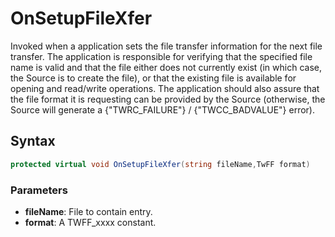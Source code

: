 # OnSetupFileXfer
Invoked when a application sets the file transfer information for the next file transfer. The application is responsible for verifying that the specified file name is valid and that the file either does not currently exist (in which case, the Source is to create the file), or that the existing file is available for opening and read/write operations. The application should also assure that the file format it is requesting can be provided by the Source (otherwise, the Source will generate a {"TWRC_FAILURE"} / {"TWCC_BADVALUE"} error).
## Syntax
```c#
protected virtual void OnSetupFileXfer(string fileName,TwFF format)
```
### Parameters
* **fileName**: File to contain entry.
* **format**: A TWFF_xxxx constant.


